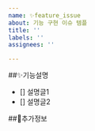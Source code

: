 ```yaml
---
name: ✨feature_issue
about: 기능 구현 이슈 템플
title: ''
labels: ''
assignees: ''

---
```


##✨기능설명
 - [] 설명글1
 - [] 설명글2

##📖추가정보
